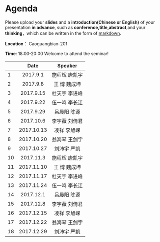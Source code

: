 # Agenda
Please upload your **slides** and a **introduction(Chinese or English)** of your presentation **in advance**,
such as **conference,title,abstract**,and your **thinking**，which can be written in the form of [markdown](http://sspai.com/25137).

**Location**： Caoguangbiao-201 

**Time**: 18:00-20:00  Welcome to attend the seminar!

||Date|Speaker|
|---|:---:|:---:|
|1|2017.9.1 |施程辉 唐凯宇| 
|2|2017.9.8|王   博 魏成坤| 
|3|2017.9.15|杜天宇 李进峰| 
|4|2017.9.22|伍一鸣 李长江| 
|5|2017.9.29|吕晨阳 陈源| 
|6|2017.10.6|李宇薇 刘倩君| 
|7|2017.10.13|凌祥	 李旭嵘 | 
|8|2017.10.20|翁海琴	王剑宇| 
|9|2017.10.27|刘沛宇  严凯| 
|10|2017.11.3|施程辉 唐凯宇 | 
|11|2017.11.10|王   博 魏成坤 | 
|12|2017.11.17|杜天宇 李进峰| 
|13|2017.11.24|伍一鸣 李长江| 
|14|2017.12.1|吕晨阳 陈源| 
|15|2017.12.8|李宇薇 刘倩君| 
|16|2017.12.15|凌祥	 李旭嵘| 
|17|2017.12.22|翁海琴	王剑宇| 
|18|2017.12.29|刘沛宇  严凯| 





